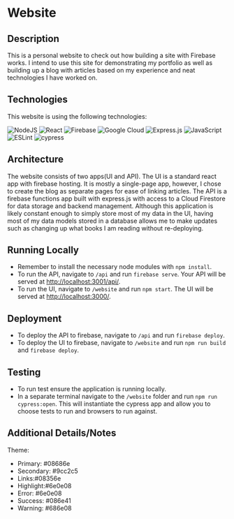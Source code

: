 # Website

## Description

This is a personal website to check out how building a site with Firebase works. I intend to use this site for demonstrating my portfolio as well as building up a blog with articles based on my experience and neat technologies I have worked on.

## Technologies

This website is using the following technologies:

![NodeJS](https://img.shields.io/badge/node.js-6DA55F?style=for-the-badge&logo=node.js&logoColor=white) ![React](https://img.shields.io/badge/react-%2320232a.svg?style=for-the-badge&logo=react&logoColor=%2361DAFB) ![Firebase](https://img.shields.io/badge/firebase-%23039BE5.svg?style=for-the-badge&logo=firebase) ![Google Cloud](https://img.shields.io/badge/GoogleCloud-%234285F4.svg?style=for-the-badge&logo=google-cloud&logoColor=white) ![Express.js](https://img.shields.io/badge/express.js-%23404d59.svg?style=for-the-badge&logo=express&logoColor=%2361DAFB) ![JavaScript](https://img.shields.io/badge/javascript-%23323330.svg?style=for-the-badge&logo=javascript&logoColor=%23F7DF1E) ![ESLint](https://img.shields.io/badge/ESLint-4B3263?style=for-the-badge&logo=eslint&logoColor=white) ![cypress](https://img.shields.io/badge/-cypress-%23E5E5E5?style=for-the-badge&logo=cypress&logoColor=058a5e)

## Architecture

The website consists of two apps(UI and API). The UI is a standard react app with firebase hosting. It is mostly a single-page app, however, I chose to create the blog as separate pages for ease of linking articles. The API is a firebase functions app built with express.js with access to a Cloud Firestore for data storage and backend management. Although this application is likely constant enough to simply store most of my data in the UI, having most of my data models stored in a database allows me to make updates such as changing up what books I am reading without re-deploying.

## Running Locally

- Remember to install the necessary node modules with `npm install`.
- To run the API, navigate to `/api` and run `firebase serve`. Your API will be served at <http://localhost:3001/api/>.
- To run the UI, navigate to `/website` and run `npm start`. The UI will be served at <http://localhost:3000/>.

## Deployment

- To deploy the API to firebase, navigate to `/api` and run `firebase deploy`.
- To deploy the UI to firebase, navigate to `/website` and run `npm run build` and `firebase deploy`.

## Testing

- To run test ensure the application is running locally.
- In a separate terminal navigate to the `/website` folder and run `npm run cypress:open`. This will instantiate the cypress app and allow you to choose tests to run and browsers to run against.

## Additional Details/Notes

Theme:

- Primary: #08686e
- Secondary: #9cc2c5
- Links:#08356e
- Highlight:#6e0e08
- Error:   #6e0e08
- Success: #086e41
- Warning: #686e08
